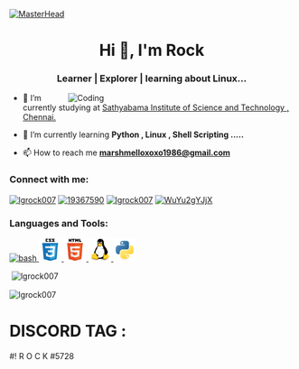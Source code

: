 <!-- ### Hi there 👋
-->
<!--
**lgrock007/lgrock007** is a ✨ _special_ ✨ repository because its `README.md` (this file) appears on your GitHub profile.

Here are some ideas to get you started:

- 🔭 I’m currently working on ...
- 🌱 I’m currently learning ...
- 👯 I’m looking to collaborate on ...
- 🤔 I’m looking for help with ...
- 💬 Ask me about ...
- 📫 How to reach me: ...
- 😄 Pronouns: ...
- ⚡ Fun fact: ...
-->

[![MasterHead](https://media-exp1.licdn.com/dms/image/C4E16AQFcyXQD9JzeEg/profile-displaybackgroundimage-shrink_200_800/0/1663845518874?e=1669248000&v=beta&t=OPdP4jGMoiCxUFxZ9i91rijfUaBdzY7sivM33rCbg-w)]()

<h1 align="center">Hi 👋, I'm Rock</h1>
<h3 align="center">Learner | Explorer | learning about Linux...</h3>
<img align="right" width="400" alt="Coding" src="https://camo.githubusercontent.com/c1dcb74cc1c1835b1d716f5051499a2814c683c806b15f04b0eba492863703e9/68747470733a2f2f63646e2e6472696262626c652e636f6d2f75736572732f3733303730332f73637265656e73686f74732f363538313234332f6176656e746f2e676966">

- 🔭 I’m currently studying at [Sathyabama Institute of Science and Technology , Chennai.](https://www.sathyabama.ac.in/)

- 🌱 I’m currently learning **Python , Linux , Shell Scripting .....**

- 📫 How to reach me **marshmelloxoxo1986@gmail.com**

<h3 align="left">Connect with me:</h3>
<p align="left">
<a href="https://linkedin.com/in/lgrock007" target="blank"><img align="center" src="https://raw.githubusercontent.com/rahuldkjain/github-profile-readme-generator/master/src/images/icons/Social/linked-in-alt.svg" alt="lgrock007" height="30" width="40" /></a>
<a href="https://stackoverflow.com/users/19367590" target="blank"><img align="center" src="https://raw.githubusercontent.com/rahuldkjain/github-profile-readme-generator/master/src/images/icons/Social/stack-overflow.svg" alt="19367590" height="30" width="40" /></a>
<a href="https://instagram.com/lgrock007" target="blank"><img align="center" src="https://raw.githubusercontent.com/rahuldkjain/github-profile-readme-generator/master/src/images/icons/Social/instagram.svg" alt="lgrock007" height="30" width="40" /></a>
<a href="https://discord.gg/WuYu2gYJjX" target="blank"><img align="center" src="https://raw.githubusercontent.com/rahuldkjain/github-profile-readme-generator/master/src/images/icons/Social/discord.svg" alt="WuYu2gYJjX" height="30" width="40" /></a>
</p>

<h3 align="left">Languages and Tools:</h3>
<p align="left"> <a href="https://www.gnu.org/software/bash/" target="_blank" rel="noreferrer"> <img src="https://www.vectorlogo.zone/logos/gnu_bash/gnu_bash-icon.svg" alt="bash" width="40" height="40"/> </a> <a href="https://www.w3schools.com/css/" target="_blank" rel="noreferrer"> <img src="https://raw.githubusercontent.com/devicons/devicon/master/icons/css3/css3-original-wordmark.svg" alt="css3" width="40" height="40"/> </a> <a href="https://www.w3.org/html/" target="_blank" rel="noreferrer"> <img src="https://raw.githubusercontent.com/devicons/devicon/master/icons/html5/html5-original-wordmark.svg" alt="html5" width="40" height="40"/> </a> <a href="https://www.linux.org/" target="_blank" rel="noreferrer"> <img src="https://raw.githubusercontent.com/devicons/devicon/master/icons/linux/linux-original.svg" alt="linux" width="40" height="40"/> </a> <a href="https://www.python.org" target="_blank" rel="noreferrer"> <img src="https://raw.githubusercontent.com/devicons/devicon/master/icons/python/python-original.svg" alt="python" width="40" height="40"/> </a> </p>

<p>&nbsp;<img align="center" src="https://github-readme-stats.vercel.app/api?username=lgrock007&show_icons=true&locale=en" alt="lgrock007" /></p>

<p><img align="center" src="https://github-readme-streak-stats.herokuapp.com/?user=lgrock007&" alt="lgrock007" /></p>

<h1>  DISCORD TAG : </h1>
#! R O C K #5728
